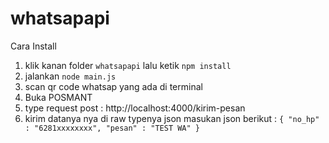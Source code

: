 # whatsapapi

Cara Install
1. klik kanan folder `whatsapapi` lalu ketik `npm install`
2. jalankan `node main.js`
3. scan qr code whatsap yang ada di terminal
4. Buka POSMANT
5. type request post : http://localhost:4000/kirim-pesan
6. kirim datanya nya di raw typenya json
masukan json berikut :
`{
    "no_hp" : "6281xxxxxxxx",
    "pesan" : "TEST WA"
}`
